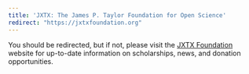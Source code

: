```yaml
---
title: 'JXTX: The James P. Taylor Foundation for Open Science'
redirect: "https://jxtxfoundation.org"
---
```


You should be redirected, but if not, please visit the [JXTX
Foundation](https://jxtxfoundation.org) website for up-to-date information on
scholarships, news, and donation opportunities.
